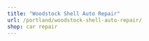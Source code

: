 ```yaml
---
title: "Woodstock Shell Auto Repair"
url: /portland/woodstock-shell-auto-repair/
shop: car repair
---
```

